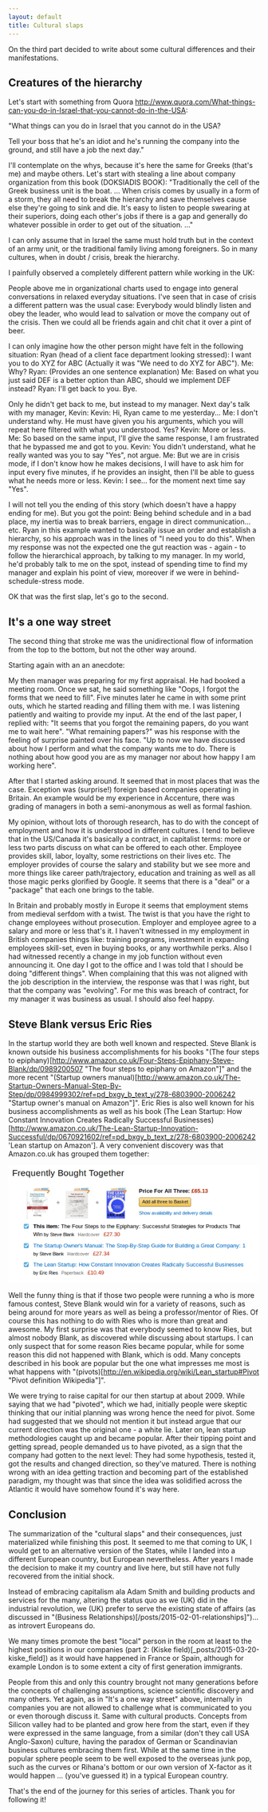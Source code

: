 ```yaml
---
layout: default
title: Cultural slaps
---
```


On the third part decided to write about some cultural differences and their manifestations.

## Creatures of the hierarchy

Let's start with something from Quora http://www.quora.com/What-things-can-you-do-in-Israel-that-you-cannot-do-in-the-USA:

"What things can you do in Israel that you cannot do in the USA?

Tell your boss that he's an idiot and he's running the company into the ground, and still have a job the next day."

I'll contemplate on the whys, because it's here the same for Greeks (that's me) and maybe others. Let's start with stealing a line about company organization from this book (DOKSIADIS BOOK):
"Traditionally the cell of the Greek business unit is the boat. ... When crisis comes by usually in a form of a storm, they all need to break the hierarchy and save themselves cause else they're going to sink and die. It's easy to listen to people swearing at their superiors, doing each other's jobs if there is a gap and generally do whatever possible in order to get out of the situation. ..."

I can only assume that in Israel the same must hold truth but in the context of an army unit, or the traditional family living among foreigners. So in many cultures, when in doubt / crisis, break the hierarchy.

I painfully observed a completely different pattern while working in the UK:

People above me in organizational charts used to engage into general conversations in relaxed everyday situations. I've seen that in case of crisis a different pattern was the usual case: Everybody would blindly listen and obey the leader, who would lead to salvation or move the company out of the crisis. Then we could all be friends again and chit chat it over a pint of beer.

I can only imagine how the other person might have felt in the following situation:
Ryan (head of a client face department looking stressed): I want you to do XYZ for ABC (Actually it was "We need to do XYZ for ABC").
Me: Why?
Ryan: (Provides an one sentence explanation)
Me: Based on what you just said DEF is a better option than ABC, should we implement DEF instead?
Ryan: I'll get back to you. Bye.

Only he didn't get back to me, but instead to my manager. Next day's talk with my manager, Kevin:
Kevin: Hi, Ryan came to me yesterday...
Me: I don't understand why. He must have given you his arguments, which you will repeat here filtered with what you understood. Yes?
Kevin: More or less.
Me: So based on the same input, I'll give the same response, I am frustrated that he bypassed me and got to you.
Kevin: You didn't understand, what he really wanted was you to say "Yes", not argue.
Me: But we are in crisis mode, if I don't know how he makes decisions, I will have to ask him for input every five minutes, if he provides an insight, then I'll be able to guess what he needs more or less.
Kevin: I see... for the moment next time say "Yes".

I will not tell you the ending of this story (which doesn't have a happy ending for me). But you got the point: Being behind schedule and in a bad place, my inertia was to break barriers, engage in direct communication... etc. Ryan in this example wanted to basically issue an order and establish a hierarchy, so his approach was in the lines of "I need you to do this". When my response was not the expected one the gut reaction was - again - to follow the hierarchical approach, by talking to my manager. In my world, he'd probably talk to me on the spot, instead of spending time to find my manager and explain his point of view, moreover if we were in behind-schedule-stress mode.

OK that was the first slap, let's go to the second.

## It's a one way street

The second thing that stroke me was the unidirectional flow of information from the top to the bottom, but not the other way around.

Starting again with an an anecdote:

My then manager was preparing for my first appraisal. He had booked a meeting room. Once we sat, he said something like "Oops, I forgot the forms that we need to fill". Five minutes later he came in with some print outs, which he started reading and filling them with me. I was listening patiently and waiting to provide my input. At the end of the last paper, I replied with: "It seems that you forgot the remaining papers, do you want me to wait here". "What remaining papers?" was his response with the feeling of surprise painted over his face. "Up to now we have discussed about how I perform and what the company wants me to do. There is nothing about how good you are as my manager nor about how happy I am working here".

After that I started asking around. It seemed that in most places that was the case. Exception was (surprise!) foreign based companies operating in Britain. An example would be my experience in Accenture, there was grading of managers in both a semi-anonymous as well as formal fashion.

My opinion, without lots of thorough research, has to do with the concept of employment and how it is understood in different cultures. I tend to believe that in the US/Canada it's basically a contract, in capitalist terms: more or less two parts discuss on what can be offered to each other. Employee provides skill, labor, loyalty, some restrictions on their lives etc. The employer provides of course the salary and stability but we see more and more things like career path/trajectory, education and training as well as all those magic perks glorified by Google. It seems that there is a "deal" or a "package" that each one brings to the table.

In Britain and probably mostly in Europe it seems that employment stems from medieval serfdom with a twist. The twist is that you have the right to change employees without prosecution. Employer and employee agree to a salary and more or less that's it. I haven't witnessed in my employment in British companies things like: training programs, investment in expanding employees skill-set, even in buying books, or any worthwhile perks. Also I had witnessed recently a change in my job function without even announcing it. One day I got to the office and I was told that I should be doing "different things". When complaining that this was not aligned with the job description in the interview, the response was that I was right, but that the company was "evolving". For me this was breach of contract, for my manager it was business as usual. I should also feel happy.

## Steve Blank versus Eric Ries

In the startup world they are both well known and respected. Steve Blank is known outside his business accomplishments for his books "(The four steps to epiphany)[http://www.amazon.co.uk/Four-Steps-Epiphany-Steve-Blank/dp/0989200507 "The four steps to epiphany on Amazon"]" and the more recent "(Startup owners manual)[http://www.amazon.co.uk/The-Startup-Owners-Manual-Step-By-Step/dp/0984999302/ref=pd_bxgy_b_text_y/278-6803900-2006242 "Startup owner's manual on Amazon"]". Eric Ries is also well known for his business accomplishments as well as his book (The Lean Startup: How Constant Innovation Creates Radically Successful Businesses)[http://www.amazon.co.uk/The-Lean-Startup-Innovation-Successful/dp/0670921602/ref=pd_bxgy_b_text_z/278-6803900-2006242 'Lean startup on Amazon']. A very convenient discovery was that Amazon.co.uk has grouped them together:

![Amazon.co.uk book grouping](/images/blank_and_ries_amazon_recommendation.png "Amazon.co.uk book grouping")

Well the funny thing is that if those two people were running a who is more famous contest, Steve Blank would win for a variety of reasons, such as being around for more years as well as being a professor/mentor of Ries. Of course this has nothing to do with Ries who is more than great and awesome. My first surprise was that everybody seemed to know Ries, but almost nobody Blank, as discovered while discussing about startups. I can only suspect that for some reason Ries became popular, while for some reason this did not happened with Blank, which is odd. Many concepts described in his book are popular but the one what impresses me most is what happens with "(pivots)[http://en.wikipedia.org/wiki/Lean_startup#Pivot "Pivot definition Wikipedia"]".

We were trying to raise capital for our then startup at about 2009. While saying that we had "pivoted", which we had, initially people were skeptic thinking that our initial planning was wrong hence the need for pivot. Some had suggested that we should not mention it but instead argue that our current direction was the original one - a white lie. Later on, lean startup methodologies caught up and became popular. After their tipping point and getting spread, people demanded us to have pivoted, as a sign that the company had gotten to the next level: They had some hypothesis, tested it, got the results and changed direction, so they've matured. There is nothing wrong with an idea getting traction and becoming part of the established paradigm, my thought was that since the idea was solidified across the Atlantic it would have somehow found it's way here. 

## Conclusion

The summarization of the "cultural slaps" and their consequences, just materialized while finishing this post. It seemed to me that coming to UK, I would get to an alternative version of the States, while I landed into a different European country, but European nevertheless. After years I made the decision to make it my country and live here, but still have not fully recovered from the initial shock.

Instead of embracing capitalism ala Adam Smith and building products and services for the many, altering the status quo as we (UK) did in the industrial revolution, we (UK) prefer to serve the existing state of affairs (as discussed in "(Business Relationships)[/posts/2015-02-01-relationships]")... as introvert Europeans do.

We many times promote the best "local" person in the room at least to the highest positions in our companies (part 2: (Kiske field)[_posts/2015-03-20-kiske_field]) as it would have happened in France or Spain, although for example London is to some extent a city of first generation immigrants.

People from this and only this country brought not many generations before the concepts of challenging assumptions, science scientific discovery and many others. Yet again, as in "It's a one way street" above, internally in companies you are not allowed to challenge what is communicated to you or even thorough discuss it. Same with cultural products. Concepts from Silicon valley had to be planted and grow here from the start, even if they were expressed in the same language, from a similar (don't they call USA Anglo-Saxon) culture, having the paradox of German or Scandinavian business cultures embracing them first. While at the same time in the popular sphere people seem to be well exposed to the overseas junk pop, such as the curves or Rihana's bottom or our own version of X-factor as it would happen ... (you've guessed it) in a typical European country.

That's the end of the journey for this series of articles. Thank you for following it!
